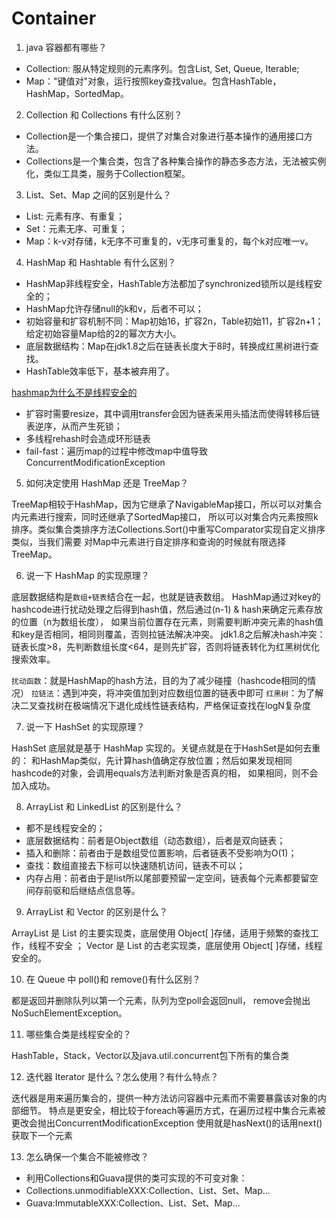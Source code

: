 # Container

1. java 容器都有哪些？

- Collection: 服从特定规则的元素序列。包含List, Set, Queue, Iterable;
- Map："键值对"对象，运行按照key查找value。包含HashTable，HashMap，SortedMap。

2. Collection 和 Collections 有什么区别？

- Collection是一个集合接口，提供了对集合对象进行基本操作的通用接口方法。
- Collections是一个集合类，包含了各种集合操作的静态多态方法，无法被实例化，类似工具类，服务于Collection框架。

3. List、Set、Map 之间的区别是什么？

- List: 元素有序、有重复；
- Set：元素无序、可重复；
- Map：k-v对存储，k无序不可重复的，v无序可重复的，每个k对应唯一v。

4. HashMap 和 Hashtable 有什么区别？

- HashMap非线程安全，HashTable方法都加了synchronized锁所以是线程安全的；
- HashMap允许存储null的k和v，后者不可以；
- 初始容量和扩容机制不同：Map初始16，扩容2n，Table初始11，扩容2n+1；给定初始容量Map给的2的幂次方大小。
- 底层数据结构：Map在jdk1.8之后在链表长度大于8时，转换成红黑树进行查找。
- HashTable效率低下，基本被弃用了。

[hashmap为什么不是线程安全的](https://zhuanlan.zhihu.com/p/42703011)
- 扩容时需要resize，其中调用transfer会因为链表采用头插法而使得转移后链表逆序，从而产生死锁；
- 多线程rehash时会造成环形链表
- fail-fast：遍历map的过程中修改map中值导致ConcurrentModificationException

5. 如何决定使用 HashMap 还是 TreeMap？

TreeMap相较于HashMap，因为它继承了NavigableMap接口，所以可以对集合内元素进行搜索，同时还继承了SortedMap接口，
所以可以对集合内元素按照k排序。类似集合类排序方法Collections.Sort()中重写Comparator实现自定义排序类似，当我们需要
对Map中元素进行自定排序和查询的时候就有限选择TreeMap。

6. 说一下 HashMap 的实现原理？

底层数据结构是`数组+链表`结合在一起，也就是链表数组。
HashMap通过对key的hashcode进行扰动处理之后得到hash值，然后通过(n-1) & hash来确定元素存放的位置（n为数组长度），
如果当前位置存在元素，则需要判断冲突元素的hash值和key是否相同，相同则覆盖，否则拉链法解决冲突。
jdk1.8之后解决hash冲突：链表长度>8，先判断数组长度<64，是则先扩容，否则将链表转化为红黑树优化搜索效率。

`扰动函数`：就是HashMap的hash方法，目的为了减少碰撞（hashcode相同的情况）
`拉链法`：遇到冲突，将冲突值加到对应数组位置的链表中即可
`红黑树`：为了解决二叉查找树在极端情况下退化成线性链表结构，严格保证查找在logN复杂度

7. 说一下 HashSet 的实现原理？

HashSet 底层就是基于 HashMap 实现的。关键点就是在于HashSet是如何去重的：
和HashMap类似，先计算hash值确定存放位置；然后如果发现相同hashcode的对象，会调用equals方法判断对象是否真的相，
如果相同，则不会加入成功。

8. ArrayList 和 LinkedList 的区别是什么？

- 都不是线程安全的；
- 底层数据结构：前者是Object数组（动态数组），后者是双向链表；
- 插入和删除：前者由于是数组受位置影响，后者链表不受影响为O(1)；
- 查找：数组直接去下标可以快速随机访问，链表不可以；
- 内存占用：前者由于是list所以尾部要预留一定空间，链表每个元素都要留空间存前驱和后继结点信息等。

9. ArrayList 和 Vector 的区别是什么？

ArrayList 是 List 的主要实现类，底层使用 Object[ ]存储，适用于频繁的查找工作，线程不安全 ；
Vector 是 List 的古老实现类，底层使用 Object[ ]存储，线程安全的。

10. 在 Queue 中 poll()和 remove()有什么区别？

都是返回并删除队列以第一个元素，队列为空poll会返回null， remove会抛出NoSuchElementException。

11. 哪些集合类是线程安全的？

HashTable，Stack，Vector以及java.util.concurrent包下所有的集合类

12. 迭代器 Iterator 是什么？怎么使用？有什么特点？

迭代器是用来遍历集合的，提供一种方法访问容器中元素而不需要暴露该对象的内部细节。
特点是更安全，相比较于foreach等遍历方式，在遍历过程中集合元素被更改会抛出ConcurrentModificationException
使用就是hasNext()的话用next()获取下一个元素

13. 怎么确保一个集合不能被修改？

- 利用Collections和Guava提供的类可实现的不可变对象：
- Collections.unmodifiableXXX:Collection、List、Set、Map...
- Guava:ImmutableXXX:Collection、List、Set、Map...